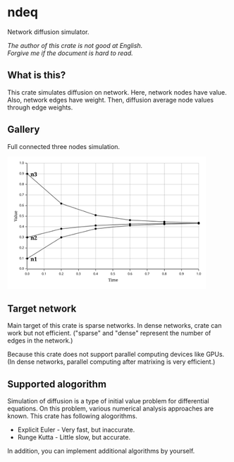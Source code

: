 ndeq
===

Network diffusion simulator.

*The author of this crate is not good at English.*  
*Forgive me if the document is hard to read.*

## What is this?

This crate simulates diffusion on network.
Here, network nodes have value.
Also, network edges have weight.
Then, diffusion average node values through edge weights.

## Gallery

Full connected three nodes simulation.

<img src="example_pkgs/sample/out/out.svg" height="300"/>

## Target network

Main target of this crate is sparse networks.
In dense networks, crate can work but not efficient.
("sparse" and "dense" represent the number of edges in the network.)

Because this crate does not support parallel computing devices like GPUs.
(In dense networks, parallel computing after matrixing is very efficient.)

## Supported alogorithm

Simulation of diffusion is a type of initial value problem for differential
equations. On this problem, various numerical analysis approaches are known.
This crate has following alogorithms. 

* Explicit Euler - Very fast, but inaccurate.
* Runge Kutta - Little slow, but accurate.

In addition, you can implement additional algorithms by yourself.